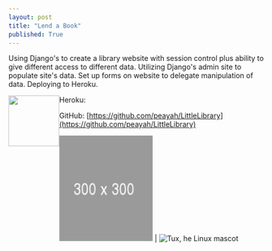 ```yaml
---
layout: post
title: "Lend a Book"
published: True
---
```


Using Django's to create a library website with session control plus ability to give different access to different data. Utilizing Django's admin site to populate site's data. Set up forms on website to delegate manipulation of data. Deploying to Heroku.

<img align="left" width="100" height="100" src="../../../assets/images/duck.jpg">

Heroku:

GitHub: [https://github.com/peayah/LittleLibrary](https://github.com/peayah/LittleLibrary)

![Tux, he Linux mascot](../assets/images/duck.jpg) | ![Tux, he Linux mascot](../../../assets/images/9x9.png)

